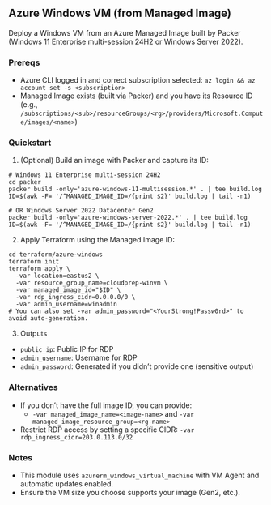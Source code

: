 ## Azure Windows VM (from Managed Image)

Deploy a Windows VM from an Azure Managed Image built by Packer (Windows 11 Enterprise multi-session 24H2 or Windows Server 2022).

### Prereqs
- Azure CLI logged in and correct subscription selected: `az login && az account set -s <subscription>`
- Managed Image exists (built via Packer) and you have its Resource ID (e.g., `/subscriptions/<sub>/resourceGroups/<rg>/providers/Microsoft.Compute/images/<name>`)

### Quickstart
1) (Optional) Build an image with Packer and capture its ID:
```
# Windows 11 Enterprise multi-session 24H2
cd packer
packer build -only='azure-windows-11-multisession.*' . | tee build.log
ID=$(awk -F= '/^MANAGED_IMAGE_ID=/{print $2}' build.log | tail -n1)

# OR Windows Server 2022 Datacenter Gen2
packer build -only='azure-windows-server-2022.*' . | tee build.log
ID=$(awk -F= '/^MANAGED_IMAGE_ID=/{print $2}' build.log | tail -n1)
```

2) Apply Terraform using the Managed Image ID:
```
cd terraform/azure-windows
terraform init
terraform apply \
  -var location=eastus2 \
  -var resource_group_name=cloudprep-winvm \
  -var managed_image_id="$ID" \
  -var rdp_ingress_cidr=0.0.0.0/0 \
  -var admin_username=winadmin
# You can also set -var admin_password="<YourStrong!Passw0rd>" to avoid auto-generation.
```

3) Outputs
- `public_ip`: Public IP for RDP
- `admin_username`: Username for RDP
- `admin_password`: Generated if you didn’t provide one (sensitive output)

### Alternatives
- If you don’t have the full image ID, you can provide:
  - `-var managed_image_name=<image-name>` and `-var managed_image_resource_group=<rg-name>`
- Restrict RDP access by setting a specific CIDR: `-var rdp_ingress_cidr=203.0.113.0/32`

### Notes
- This module uses `azurerm_windows_virtual_machine` with VM Agent and automatic updates enabled.
- Ensure the VM size you choose supports your image (Gen2, etc.).
